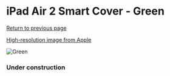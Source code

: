 # iPad Air 2 Smart Cover - Green

[Return to previous page](/ipad_air)

[High-resolution image from Apple](https://store.storeimages.cdn-apple.com/8756/as-images.apple.com/is/MGXL2?wid=4500&hei=4500&fmt=png)

<div style="width: 384px"><img src="/everypreview/MGXL2.png" alt="Green"></div>

### Under construction
